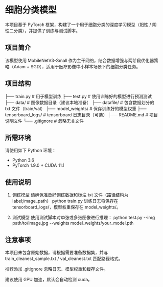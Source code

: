# 细胞分类模型

本项目基于 PyTorch 框架，构建了一个用于细胞分类的深度学习模型（阳性 / 阴性二分类），并提供了训练与测试脚本。

## 项目简介

该模型使用 MobileNetV3-Small 作为主干网络，结合数据增强与两阶段优化器策略（Adam + SGD），适用于医疗影像中小样本场景下的细胞分类任务。


## 项目结构

├── train.py # 用于模型训练
├── test.py # 使用训练好的模型进行预测测试
├── data/ # 图像数据目录（建议本地准备）
├── datafile/ # 包含数据划分的 txt 文件（train/val）
├── model_weights/ # 保存训练好的模型权重
├── tensorboard_logs/ # tensorboard 日志目录（可选）
├── README.md # 项目说明文件
└── .gitignore # 忽略无关文件



## 所需环境

请使用如下 Python 环境：

- Python 3.6
- PyTorch 1.9.0 + CUDA 11.1



## 使用说明

1. 训练模型
请确保准备好训练数据和标注 txt 文件（路径结构为 label;image_path）
python train.py
训练日志将保存在 tensorboard_logs/，模型权重保存在 model_weights/。

2. 测试模型
使用测试脚本对单张或多张图像进行推理：
python test.py --img path/to/image.jpg --weights model_weights/your_model.pth



## 注意事项

本项目未包含原始数据，请根据需要准备数据集，并与 train_cleanest_sample.txt / val_cleanest.txt 匹配路径格式。

推荐添加 .gitignore 忽略日志、模型权重和缓存文件。

建议使用 GPU 加速，默认会自动检测 cuda。

